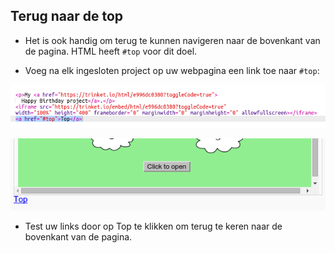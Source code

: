 ## Terug naar de top

+ Het is ook handig om terug te kunnen navigeren naar de bovenkant van de pagina. HTML heeft `#top` voor dit doel.

+ Voeg na elk ingesloten project op uw webpagina een link toe naar `#top`:

![screenshot](images/showcase-top-code.png)

![screenshot](images/showcase-top-output.png)

+ Test uw links door op Top te klikken om terug te keren naar de bovenkant van de pagina.